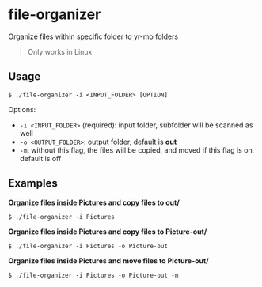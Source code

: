 # file-organizer

Organize files within specific folder to yr-mo folders

> Only works in Linux

## Usage

```
$ ./file-organizer -i <INPUT_FOLDER> [OPTION]
```

Options:
- `-i <INPUT_FOLDER>` (required): input folder, subfolder will be scanned as well
- `-o <OUTPUT_FOLDER>`: output folder, default is **out**
- `-m`: without this flag, the files will be copied, and moved if this flag is on, default is off

## Examples

**Organize files inside Pictures and copy files to out/**

```
$ ./file-organizer -i Pictures
```

**Organize files inside Pictures and copy files to Picture-out/**

```
$ ./file-organizer -i Pictures -o Picture-out
```

**Organize files inside Pictures and move files to Picture-out/**

```
$ ./file-organizer -i Pictures -o Picture-out -m
```
